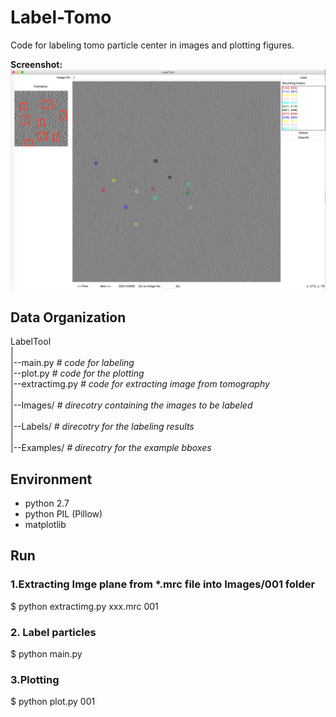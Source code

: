 Label-Tomo
===============

Code for labeling tomo particle center in images  and plotting figures.

**Screenshot:**
![Label Tool](./screenshot.png)

Data Organization
-----------------
LabelTool  
|  
|--main.py   *#  code for labeling*  
|--plot.py   *#  code for the plotting*  
|--extractimg.py   *#  code for extracting image from tomography*  
|  
|--Images/   *# direcotry containing the images to be labeled*  
|  
|--Labels/   *# direcotry for the labeling results*  
|  
|--Examples/  *# direcotry for the example bboxes*  

Environment
----------
- python 2.7
- python PIL (Pillow)
- matplotlib

Run
-------
### 1.Extracting Imge plane from \*.mrc file into Images\/001 folder
$ python extractimg.py xxx.mrc 001

### 2. Label particles
$ python main.py

### 3.Plotting
$ python plot.py 001

